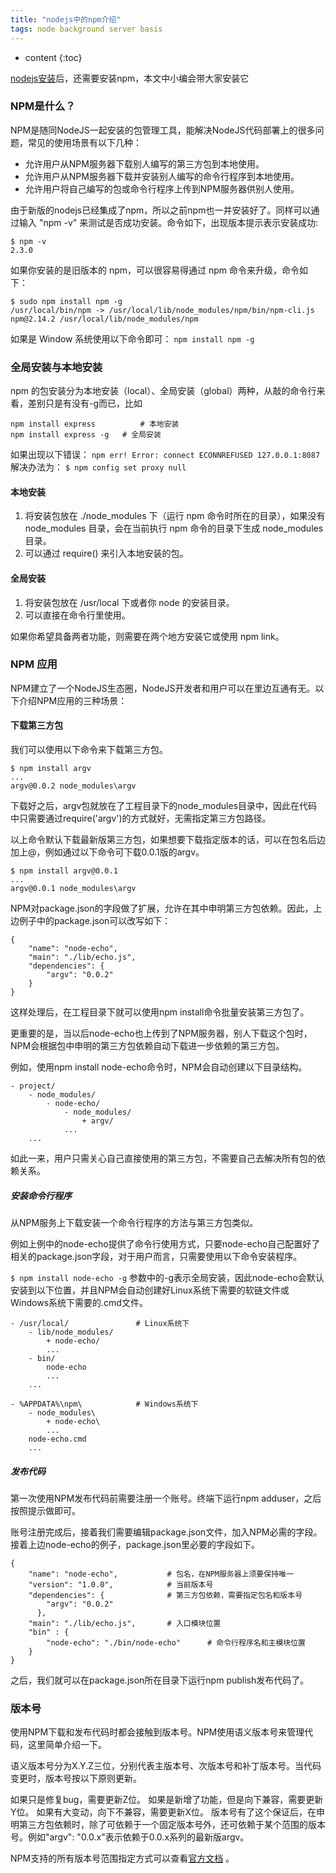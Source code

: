 ```yaml
---
title: "nodejs中的npm介绍"
tags: node background server basis
---
```






* content
{:toc}






[nodejs安装](https://caoyang7.github.io/2019/08/27/nodejs-install/)后，还需要安装npm，本文中小编会带大家安装它  
### NPM是什么？
NPM是随同NodeJS一起安装的包管理工具，能解决NodeJS代码部署上的很多问题，常见的使用场景有以下几种：

- 允许用户从NPM服务器下载别人编写的第三方包到本地使用。
- 允许用户从NPM服务器下载并安装别人编写的命令行程序到本地使用。
- 允许用户将自己编写的包或命令行程序上传到NPM服务器供别人使用。 

由于新版的nodejs已经集成了npm，所以之前npm也一并安装好了。同样可以通过输入
"npm -v"
来测试是否成功安装。命令如下，出现版本提示表示安装成功:  
```
$ npm -v
2.3.0 
```
如果你安装的是旧版本的 npm，可以很容易得通过 npm 命令来升级，命令如下：
```
$ sudo npm install npm -g
/usr/local/bin/npm -> /usr/local/lib/node_modules/npm/bin/npm-cli.js
npm@2.14.2 /usr/local/lib/node_modules/npm
```
如果是 Window 系统使用以下命令即可： 
`npm install npm -g`  

### 全局安装与本地安装
npm 的包安装分为本地安装（local）、全局安装（global）两种，从敲的命令行来看，差别只是有没有-g而已，比如
```
npm install express          # 本地安装
npm install express -g   # 全局安装
```
如果出现以下错误：
`npm err! Error: connect ECONNREFUSED 127.0.0.1:8087 `  
解决办法为：
`$ npm config set proxy null`  

#### 本地安装
1. 将安装包放在 ./node_modules 下（运行 npm 命令时所在的目录），如果没有 node_modules 目录，会在当前执行 npm 命令的目录下生成 node_modules 目录。
2. 可以通过 require() 来引入本地安装的包。

#### 全局安装
1. 将安装包放在 /usr/local 下或者你 node 的安装目录。
2. 可以直接在命令行里使用。


如果你希望具备两者功能，则需要在两个地方安装它或使用 npm link。

### NPM 应用
NPM建立了一个NodeJS生态圈，NodeJS开发者和用户可以在里边互通有无。以下介绍NPM应用的三种场景：

#### 下载第三方包
我们可以使用以下命令来下载第三方包。
```
$ npm install argv
...
argv@0.0.2 node_modules\argv
```
下载好之后，argv包就放在了工程目录下的node_modules目录中，因此在代码中只需要通过require('argv')的方式就好，无需指定第三方包路径。

以上命令默认下载最新版第三方包，如果想要下载指定版本的话，可以在包名后边加上@<version>，例如通过以下命令可下载0.0.1版的argv。
```
$ npm install argv@0.0.1
...
argv@0.0.1 node_modules\argv
```
NPM对package.json的字段做了扩展，允许在其中申明第三方包依赖。因此，上边例子中的package.json可以改写如下：
```
{
    "name": "node-echo",
    "main": "./lib/echo.js",
    "dependencies": {
        "argv": "0.0.2"
    }
}    
```

这样处理后，在工程目录下就可以使用npm install命令批量安装第三方包了。

更重要的是，当以后node-echo也上传到了NPM服务器，别人下载这个包时，NPM会根据包中申明的第三方包依赖自动下载进一步依赖的第三方包。

例如，使用npm install node-echo命令时，NPM会自动创建以下目录结构。


```
- project/
    - node_modules/
        - node-echo/
            - node_modules/
                + argv/
            ...
    ...

```    
如此一来，用户只需关心自己直接使用的第三方包，不需要自己去解决所有包的依赖关系。

##### 安装命令行程序
从NPM服务上下载安装一个命令行程序的方法与第三方包类似。

例如上例中的node-echo提供了命令行使用方式，只要node-echo自己配置好了相关的package.json字段，对于用户而言，只需要使用以下命令安装程序。

`$ npm install node-echo -g`
参数中的-g表示全局安装，因此node-echo会默认安装到以下位置，并且NPM会自动创建好Linux系统下需要的软链文件或Windows系统下需要的.cmd文件。
```
- /usr/local/               # Linux系统下
    - lib/node_modules/
        + node-echo/
        ...
    - bin/
        node-echo
        ...
    ...

- %APPDATA%\npm\            # Windows系统下
    - node_modules\
        + node-echo\
        ...
    node-echo.cmd
    ...
```    
##### 发布代码
第一次使用NPM发布代码前需要注册一个账号。终端下运行npm adduser，之后按照提示做即可。

账号注册完成后，接着我们需要编辑package.json文件，加入NPM必需的字段。接着上边node-echo的例子，package.json里必要的字段如下。
```
{
    "name": "node-echo",           # 包名，在NPM服务器上须要保持唯一
    "version": "1.0.0",            # 当前版本号
    "dependencies": {              # 第三方包依赖，需要指定包名和版本号
        "argv": "0.0.2"
      },
    "main": "./lib/echo.js",       # 入口模块位置
    "bin" : {
        "node-echo": "./bin/node-echo"      # 命令行程序名和主模块位置
    }
}
```
之后，我们就可以在package.json所在目录下运行npm publish发布代码了。

### 版本号
使用NPM下载和发布代码时都会接触到版本号。NPM使用语义版本号来管理代码，这里简单介绍一下。

语义版本号分为X.Y.Z三位，分别代表主版本号、次版本号和补丁版本号。当代码变更时，版本号按以下原则更新。

如果只是修复bug，需要更新Z位。
如果是新增了功能，但是向下兼容，需要更新Y位。
如果有大变动，向下不兼容，需要更新X位。
版本号有了这个保证后，在申明第三方包依赖时，除了可依赖于一个固定版本号外，还可依赖于某个范围的版本号。例如"argv": "0.0.x"表示依赖于0.0.x系列的最新版argv。

NPM支持的所有版本号范围指定方式可以查看[官方文档](https://npmjs.org/doc/files/package.json.html#dependencies) 。


